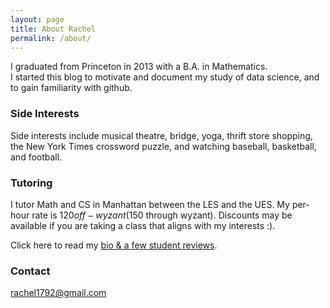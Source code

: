 ```yaml
---
layout: page
title: About Rachel
permalink: /about/
---
```


I graduated from Princeton in 2013 with a B.A. in Mathematics.  
I started this blog to motivate and document my study of data science, and to gain familiarity with github.


### Side Interests

Side interests include musical theatre, bridge, yoga, thrift store shopping, the New York Times crossword puzzle, and watching baseball, basketball, and football. 

### Tutoring

I tutor Math and CS in Manhattan between the LES and the UES. My per-hour rate is $120 off-wyzant ($150 through wyzant).  Discounts may be available if you are taking a class that aligns with my interests :). 

Click here to read my [bio & a few student reviews](https://www.wyzant.com/Tutors/rachel1792).

### Contact 

[rachel1792@gmail.com](mailto:rachel1792@gmail.com)  
